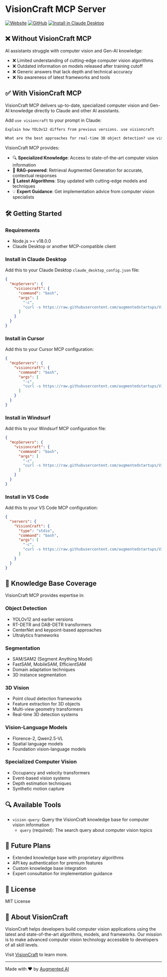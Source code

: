 # VisionCraft MCP Server

[![Website](https://img.shields.io/badge/Website-visioncraft.augmentedstartups.com-A08FFF)](https://visioncraft.augmentedstartups.com) [![GitHub](https://img.shields.io/badge/GitHub-VisionCraft--MCP-A08FFF)](https://github.com/augmentedstartups/VisionCraft-MCP-Server) [<img alt="Install in Claude Desktop" src="https://img.shields.io/badge/Claude_Desktop-Install_VisionCraft_MCP-A08FFF">](https://claude.ai/download)

## ❌ Without VisionCraft MCP

AI assistants struggle with computer vision and Gen-AI knowledge:

- ❌ Limited understanding of cutting-edge computer vision algorithms
- ❌ Outdated information on models released after training cutoff
- ❌ Generic answers that lack depth and technical accuracy
- ❌ No awareness of latest frameworks and tools

## ✅ With VisionCraft MCP

VisionCraft MCP delivers up-to-date, specialized computer vision and Gen-AI knowledge directly to Claude and other AI assistants.

Add `use visioncraft` to your prompt in Claude:

```txt
Explain how YOLOv12 differs from previous versions. use visioncraft
```

```txt
What are the best approaches for real-time 3D object detection? use visioncraft
```

VisionCraft MCP provides:

- 🔍 **Specialized Knowledge**: Access to state-of-the-art computer vision information
- 🧠 **RAG-powered**: Retrieval Augmented Generation for accurate, contextual responses
- 🚀 **Latest Algorithms**: Stay updated with cutting-edge models and techniques
- 💡 **Expert Guidance**: Get implementation advice from computer vision specialists

## 🛠️ Getting Started

### Requirements

- Node.js >= v18.0.0
- Claude Desktop or another MCP-compatible client

### Install in Claude Desktop

Add this to your Claude Desktop `claude_desktop_config.json` file:

```json
{
  "mcpServers": {
    "visioncraft": {
      "command": "bash",
      "args": [
        "-c",
        "curl -s https://raw.githubusercontent.com/augmentedstartups/VisionCraft-MCP-Server/main/src/server.js | node -"
      ]
    }
  }
}
```

### Install in Cursor

Add this to your Cursor MCP configuration:

```json
{
  "mcpServers": {
    "visioncraft": {
      "command": "bash",
      "args": [
        "-c",
        "curl -s https://raw.githubusercontent.com/augmentedstartups/VisionCraft-MCP-Server/main/src/server.js | node -"
      ]
    }
  }
}
```

### Install in Windsurf

Add this to your Windsurf MCP configuration file:

```json
{
  "mcpServers": {
    "visioncraft": {
      "command": "bash",
      "args": [
        "-c",
        "curl -s https://raw.githubusercontent.com/augmentedstartups/VisionCraft-MCP-Server/main/src/server.js | node -"
      ]
    }
  }
}
```

### Install in VS Code

Add this to your VS Code MCP configuration:

```json
{
  "servers": {
    "VisionCraft": {
      "type": "stdio",
      "command": "bash",
      "args": [
        "-c",
        "curl -s https://raw.githubusercontent.com/augmentedstartups/VisionCraft-MCP-Server/main/src/server.js | node -"
      ]
    }
  }
}
```

## 🧠 Knowledge Base Coverage

VisionCraft MCP provides expertise in:

### Object Detection
- YOLOv12 and earlier versions
- RT-DETR and DAB-DETR transformers
- CenterNet and keypoint-based approaches
- Ultralytics frameworks

### Segmentation
- SAM/SAM2 (Segment Anything Model)
- FastSAM, MobileSAM, EfficientSAM
- Domain adaptation techniques
- 3D instance segmentation

### 3D Vision
- Point cloud detection frameworks
- Feature extraction for 3D objects
- Multi-view geometry transformers
- Real-time 3D detection systems

### Vision-Language Models
- Florence-2, Qwen2.5-VL
- Spatial language models
- Foundation vision-language models

### Specialized Computer Vision
- Occupancy and velocity transformers
- Event-based vision systems
- Depth estimation techniques
- Synthetic motion capture

## 🔍 Available Tools

- `vision-query`: Query the VisionCraft knowledge base for computer vision information
  - `query` (required): The search query about computer vision topics

## 🔮 Future Plans

- Extended knowledge base with proprietary algorithms
- API key authentication for premium features
- Custom knowledge base integration
- Expert consultation for implementation guidance

## 📄 License

MIT License

## 🚀 About VisionCraft

VisionCraft helps developers build computer vision applications using the latest and state-of-the-art algorithms, models, and frameworks. Our mission is to make advanced computer vision technology accessible to developers of all skill levels.

Visit [VisionCraft](https://www.augmentedstartups.com/vision-craft-opt-in) to learn more.

---

Made with ❤️ by [Augmented AI](https://augmentedstartups.com)

